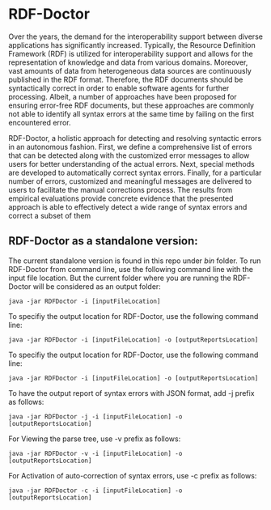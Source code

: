 # RDF-Doctor
Over the years, the demand for the interoperability support between diverse applications has significantly increased.  Typically, the Resource Definition Framework
(RDF) is utilized for interoperability support and allows for the representation of
knowledge and data from various domains.  Moreover, vast amounts of data from
heterogeneous data sources are continuously published in the RDF format.  Therefore, the RDF documents should be syntactically correct in order to enable software
agents for further processing.  Albeit, a number of approaches have been proposed
for  ensuring  error-free  RDF  documents,  but  these  approaches  are  commonly  not
able to identify all syntax errors at the same time by failing on the first encountered
error.

RDF-Doctor,  a  holistic  approach  for  detecting  and  resolving
syntactic  errors  in  an  autonomous  fashion.   First,  we  define  a  comprehensive  list
of errors that can be detected along with the customized error messages to allow
users  for  better  understanding  of  the  actual  errors.   Next,  special  methods  are
developed to automatically correct syntax errors.  Finally, for a particular number
of errors, customized and meaningful messages are delivered to users to facilitate the
manual corrections process.  The results from empirical evaluations provide concrete
evidence that the presented approach is able to effectively detect a wide range of
syntax errors and correct a subset of them

## RDF-Doctor as a standalone version:
The current standalone version is found in this repo under *bin* folder. 
To run RDF-Doctor from command line, use the following command line with the input file location. But the current folder where you are running the RDF-Doctor will be considered as an output folder:
```
java -jar RDFDoctor -i [inputFileLocation]
```
To specifiy the output location for RDF-Doctor, use the following command line:
```
java -jar RDFDoctor -i [inputFileLocation] -o [outputReportsLocation]
```
To specifiy the output location for RDF-Doctor, use the following command line:
```
java -jar RDFDoctor -i [inputFileLocation] -o [outputReportsLocation]
```
To have the output report of syntax errors with JSON format, add -j prefix as follows:
```
java -jar RDFDoctor -j -i [inputFileLocation] -o [outputReportsLocation]
```
For Viewing the parse tree, use -v prefix as follows:
```
java -jar RDFDoctor -v -i [inputFileLocation] -o [outputReportsLocation]
```
For Activation of auto-correction of syntax errors, use -c prefix as follows:
```
java -jar RDFDoctor -c -i [inputFileLocation] -o [outputReportsLocation]
```
